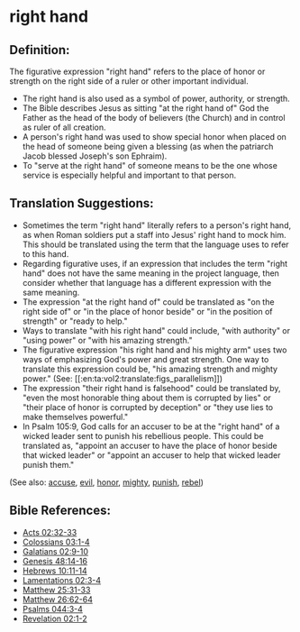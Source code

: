 # right hand #

## Definition: ##

The figurative expression "right hand" refers to the place of honor or strength on the right side of a ruler or other important individual.

* The right hand is also used as a symbol of power, authority, or strength.
* The Bible describes Jesus as sitting "at the right hand of" God the Father as the head of the body of believers (the Church) and in control as ruler of all creation.
* A person's right hand was used to show special honor when placed on the head of someone being given a blessing (as when the patriarch Jacob blessed Joseph's son Ephraim).
* To "serve at the right hand" of someone means to be the one whose service is especially helpful and important to that person.

## Translation Suggestions: ##

* Sometimes the term "right hand" literally refers to a person's right hand, as when Roman soldiers put a staff into Jesus' right hand to mock him. This should be translated using the term that the language uses to refer to this hand. 
* Regarding figurative uses, if an expression that includes the term "right hand" does not have the same meaning in the project language, then consider whether that language has a different expression with the same meaning.
* The expression "at the right hand of" could be translated as "on the right side of" or "in the place of honor beside" or "in the position of strength" or "ready to help."
* Ways to translate "with his right hand" could include, "with authority" or "using power" or "with his amazing strength."
* The figurative expression "his right hand and his mighty arm" uses two ways of emphasizing God's power and great strength. One way to translate this expression could be, "his amazing strength and mighty power." (See: [[:en:ta:vol2:translate:figs_parallelism]])
* The expression "their right hand is falsehood" could be translated by, "even the most honorable thing about them is corrupted by lies" or "their place of honor is corrupted by deception" or "they use lies to make themselves powerful." 
* In Psalm 105:9, God calls for an accuser to be at the "right hand" of a wicked leader sent to punish his rebellious people. This could be translated as, "appoint an accuser to have the place of honor beside that wicked leader" or "appoint an accuser to help that wicked leader punish them."

(See also: [accuse](../other/accuse.md), [evil](../kt/evil.md), [honor](../other/honor.md), [mighty](../other/mighty.md), [punish](../other/punish.md), [rebel](../other/rebel.md))

## Bible References: ##

* [Acts 02:32-33](https://door43.org/en/bible/notes/act/02/32)
* [Colossians 03:1-4](https://door43.org/en/bible/notes/col/03/01)
* [Galatians 02:9-10](https://door43.org/en/bible/notes/gal/02/09)
* [Genesis 48:14-16](https://door43.org/en/bible/notes/gen/48/14)
* [Hebrews 10:11-14](https://door43.org/en/bible/notes/heb/10/11)
* [Lamentations 02:3-4](https://door43.org/en/bible/notes/lam/02/03)
* [Matthew 25:31-33](https://door43.org/en/bible/notes/mat/25/31)
* [Matthew 26:62-64](https://door43.org/en/bible/notes/mat/26/62)
* [Psalms 044:3-4](https://door43.org/en/bible/notes/psa/044/003)
* [Revelation 02:1-2](https://door43.org/en/bible/notes/rev/02/01)


